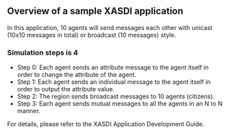 
## Overview of a sample XASDI application

In this application, 10 agents will send messages each other with unicast (10x10 messages in total) or broadcast (10 messages) style.

### Simulation steps is 4
- Step 0: Each agent sends an attribute message to the agent itself in order to change the attribute of the agent.
- Step 1: Each agent sends an individual message to the agent itself in order to output the attribute value.
- Step 2: The region sends broadcast messages to 10 agents (citizens).
- Step 3: Each agent sends mutual messages to all the agents in an N to N manner.

For details, please refer to the XASDI Application Development Guide.
